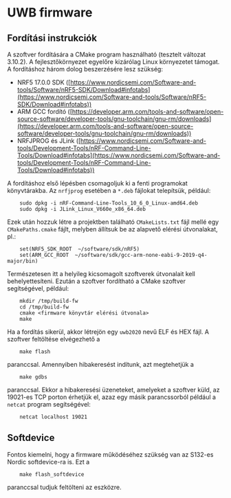# UWB firmware

## Fordítási instrukciók
A szoftver fordítására a CMake program használható (tesztelt változat 3.10.2). A fejlesztőkörnyezet egyelőre kizárólag Linux környezetet támogat. A fordításhoz három dolog beszerzésére lesz szükség:

* NRF5 17.0.0 SDK ([https://www.nordicsemi.com/Software-and-tools/Software/nRF5-SDK/Download#infotabs](https://www.nordicsemi.com/Software-and-tools/Software/nRF5-SDK/Download#infotabs))
* ARM GCC fordító ([https://developer.arm.com/tools-and-software/open-source-software/developer-tools/gnu-toolchain/gnu-rm/downloads](https://developer.arm.com/tools-and-software/open-source-software/developer-tools/gnu-toolchain/gnu-rm/downloads))
* NRFJPROG és JLink ([https://www.nordicsemi.com/Software-and-tools/Development-Tools/nRF-Command-Line-Tools/Download#infotabs](https://www.nordicsemi.com/Software-and-tools/Development-Tools/nRF-Command-Line-Tools/Download#infotabs))

A fordításhoz első lépésben csomagoljuk ki a fenti programokat könyvtárakba. Az `nrfjprog` esetében a `*.deb` fájlokat telepítsük, például:

        sudo dpkg -i nRF-Command-Line-Tools_10_6_0_Linux-amd64.deb
        sudo dpkg -i JLink_Linux_V660e_x86_64.deb

Ezek után hozzuk létre a projektben található `CMakeLists.txt` fájl mellé egy `CMakePaths.cmake` fájlt, melyben állítsuk be az alapvető elérési útvonalakat, pl.:

        set(NRF5_SDK_ROOT  ~/software/sdk/nRF5)
        set(ARM_GCC_ROOT  ~/software/sdk/gcc-arm-none-eabi-9-2019-q4-major/bin)

Természetesen itt a helyileg kicsomagolt szoftverek útvonalait kell behelyettesíteni. Ezután a szoftver fordítható a CMake szoftver segítségével, például:

        mkdir /tmp/build-fw
        cd /tmp/build-fw
        cmake <firmware könyvtár elérési útvonala>
        make

Ha a fordítás sikerül, akkor létrejön egy `uwb2020` nevű ELF és HEX fájl. A szoftver feltöltése elvégezhető a

        make flash

paranccsal. Amennyiben hibakeresést indítunk, azt megtehetjük a

        make gdbs

paranccsal. Ekkor a hibakeresési üzeneteket, amelyeket a szoftver küld, az 19021-es TCP porton érhetjük el, azaz egy másik parancssorból például a `netcat` program segítségével:

        netcat localhost 19021

## Softdevice
Fontos kiemelni, hogy a firmware működéséhez szükség van az S132-es Nordic softdevice-ra is. Ezt a

        make flash_softdevice

paranccsal tudjuk feltölteni az eszközre.
